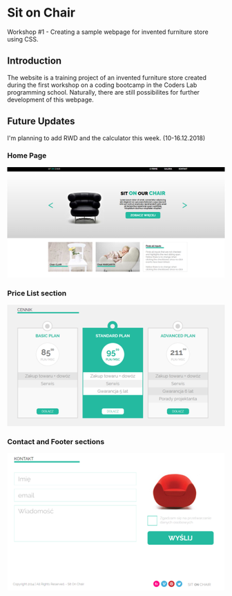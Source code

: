 # Sit on Chair
Workshop #1 - Creating a sample webpage for invented furniture store using CSS.

## Introduction

The website is a training project of an invented furniture store created during the first workshop on a coding bootcamp in the Coders Lab programming school. Naturally, there are still possibilites for further development of this webpage.

## Future Updates

I'm planning to add RWD and the calculator this week. (10-16.12.2018)

### Home Page

![Home Page screenshot](images/Screenshots/front_page.png?raw=true "Home Page")

### Price List section

![Price List section screenshot](images/Screenshots/price_list.png?raw=true "Price List section")

### Contact and Footer sections

![Contact and Footer sections screenshot](images/Screenshots/contact_form.png?raw=true "Contact and Footer sections")
